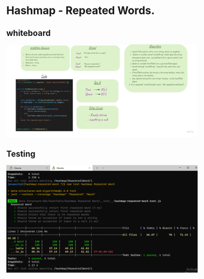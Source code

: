 # Hashmap - Repeated Words.

## whiteboard 
 ![img](challenge31.jpg)

 ## Testing 
 ![img](challenge31Test.PNG)